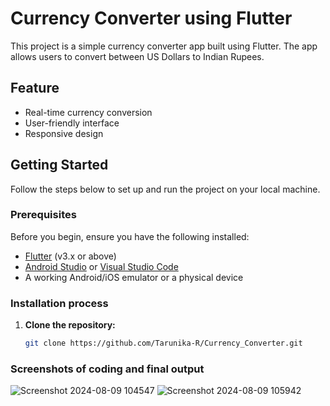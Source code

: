 # Currency Converter using Flutter

This project is a simple currency converter app built using Flutter. The app allows users to convert between US Dollars to Indian Rupees.

## Feature

- Real-time currency conversion
- User-friendly interface
- Responsive design

## Getting Started

Follow the steps below to set up and run the project on your local machine.

### Prerequisites

Before you begin, ensure you have the following installed:

- [Flutter](https://flutter.dev/docs/get-started/install) (v3.x or above)
- [Android Studio](https://developer.android.com/studio) or [Visual Studio Code](https://code.visualstudio.com/)
- A working Android/iOS emulator or a physical device

### Installation process

1. **Clone the repository:**

   ```bash
   git clone https://github.com/Tarunika-R/Currency_Converter.git


### Screenshots of coding and final output
![Screenshot 2024-08-09 104547](https://github.com/user-attachments/assets/35b6d20d-8259-469e-944e-d5e2ff3eacf0)
![Screenshot 2024-08-09 105942](https://github.com/user-attachments/assets/651ecd81-a138-4c8c-b903-3e77cdd7bab9)
